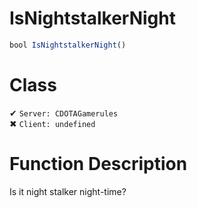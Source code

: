 # IsNightstalkerNight
```js
bool IsNightstalkerNight()
```
# Class
✔ `Server: CDOTAGamerules`  
✖ `Client: undefined`  

# Function Description
Is it night stalker night-time?
